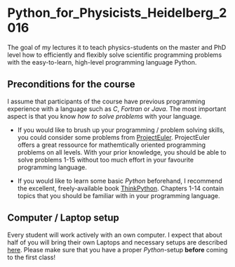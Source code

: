 # Python_for_Physicists_Heidelberg_2016

The goal of my lectures it to teach physics-students on the master and
PhD level how to efficiently and flexibly solve scientific programming
problems with the easy-to-learn, high-level programming language
Python.

## Preconditions for the course
I assume that participants of the course have previous programming
experience with a language such as *C*, *Fortran* or *Java*. The most
important aspect is that you know *how to solve problems* with your
language.

- If you would like to brush up your programming / problem solving
  skills, you could consider some problems from
  [ProjectEuler](https://projecteuler.net/archives). ProjectEuler offers a
  great ressource for mathemtically oriented programming problems on
  all levels. With your prior knowledge, you should be able to solve
  problems 1-15 without too much effort in your favourite programming
  language.

- If you would like to learn some basic *Python* beforehand, I
  recommend the excellent, freely-available book
  [ThinkPython](http://greenteapress.com/wp/think-python/). Chapters 1-14
  contain topics that you should be familiar with in your programming language.

## Computer / Laptop setup
Every student will work actively with an own computer. I expect that
about half of you will bring their own Laptops and necessary setups
are described [here](https://github.com/terben/Python_for_Physicists_Heidelberg_2016/tree/master/computer_setup).
Please make sure that you have a proper *Python*-setup
**before** coming to the first class!


